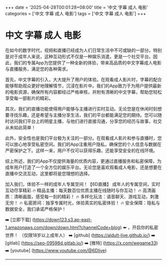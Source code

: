 +++
date = '2025-04-28T00:01:28+08:00'
title = '中文 字幕 成人 电影'
categories = ['中文 字幕 成人 电影']
tags = ['中文 字幕 成人 电影']
+++

# 中文 字幕 成人 电影

在如今的数字时代，视频和直播已经成为人们日常生活中不可或缺的一部分。特别是对于成年人来说，这种互动形式不仅是一种娱乐消遣，更是一个社交平台。因此，我们的专属App为您提供了一种全新的体验，带来高品质的中文字幕成人电影与直播服务，满足您的各种需求。

首先，中文字幕的引入，大大提升了用户的体验。在观看成人影片时，字幕的配合能够帮助观众更好地理解情节，沉浸在影片中。我们的App致力于为用户提供最新的电影资源，确保所有内容都经过严格审核，并附有清晰的中文字幕，帮助您轻松享受每一部影片的精彩。

其次，我们的直播功能使得用户能够与主播进行实时互动。无论您是在休闲时刻想要寻找乐趣，还是希望与主播分享生活，我们的平台都能满足您的期待。您可以随时访问我们平台上的明星主播，与他们进行直接沟通，分享您的经历与故事，社交从未如此简单！

此外，安全性也是我们平台极为关注的一部分。在观看成人影片和参与直播时，您可以放心地享受私密空间。我们的App注重用户隐私，确保您的个人信息与数据在严密保护之下。这样一来，用户不仅可以获得乐趣，还能享受安全的在线环境。

综上所述，我们的App不仅提供海量的优质内容，更通过直播服务和私密保障，为成年用户打造了一个全方位的娱乐平台。无论您是喜欢观看成人电影，还是想要在直播中交流互动，这里都将是您理想的选择。

加入我们，体验不一样的成年人专属空间！【6D直播】
 成年人的专属空间，实时互动尽享精彩
🔥 精品主播：每天数百位优质主播在线随时与你互动！
🔥 高清画质：清晰画面，感受每一刻的精彩！
🔥 多样化玩法：语音聊天、游戏互动，刺激无穷！
🔥 私密房间：独享专属时光，体验真实的私密体验！
🔥 安全保障：隐私与数据安全，我们承诺严格保护！

➡️ [立即下载] (https://down123.s3.ap-east-1.amazonaws.com/down/down.html?channelCode=blog) ⬅️ ，开启你的私密世界！
（仅限18岁以上成年人）
➡️ [github] (https://aldult-live.github.io/)
➡️ [gitlab] (https://seo-09598d.gitlab.io/)
➡️ [推特] (https://x.com/wegame33)
➡️ [youtube] (https://www.youtube.com/@6Dlive)

---
